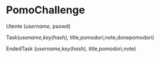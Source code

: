 # PomoChallenge

Utente (_username,_ paswd)

Task(_usename,key(hash),_ title,pomodori,note,donepomodori)

EndedTask (_username,key(hash),_ title,pomodori,note)
